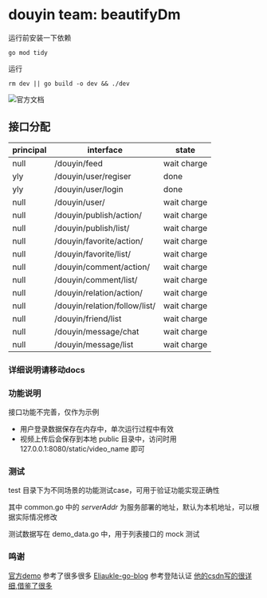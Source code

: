 # douyin team: beautifyDm

运行前安装一下依赖
```shell
go mod tidy
```
运行
```shell 
rm dev || go build -o dev && ./dev
```
![官方文档](https://bytedance.feishu.cn/docs/doccnKrCsU5Iac6eftnFBdsXTof)

## 接口分配

| principal | interface                     | state       |
|-----------|-------------------------------|-------------|
| null      | /douyin/feed                  | wait charge |
| yly       | /douyin/user/regiser          | done        |
| yly       | /douyin/user/login            | done        |
| null      | /douyin/user/                 | wait charge |
| null      | /douyin/publish/action/       | wait charge |
| null      | /douyin/publish/list/         | wait charge |
| null      | /douyin/favorite/action/      | wait charge |
| null      | /douyin/favorite/list/        | wait charge |
| null      | /douyin/comment/action/       | wait charge |
| null      | /douyin/comment/list/         | wait charge |
| null      | /douyin/relation/action/      | wait charge |
| null      | /douyin/relation/follow/list/ | wait charge |
| null      | /douyin/friend/list           | wait charge |
| null      | /douyin/message/chat          | wait charge |
| null      | /douyin/message/list          | wait charge |

### 详细说明请移动docs

### 功能说明

接口功能不完善，仅作为示例

* 用户登录数据保存在内存中，单次运行过程中有效
* 视频上传后会保存到本地 public 目录中，访问时用 127.0.0.1:8080/static/video_name 即可

### 测试

test 目录下为不同场景的功能测试case，可用于验证功能实现正确性

其中 common.go 中的 _serverAddr_ 为服务部署的地址，默认为本机地址，可以根据实际情况修改

测试数据写在 demo_data.go 中，用于列表接口的 mock 测试

### 鸣谢
[官方demo](github.com/RaymondCode/simple-demo/repository) 参考了很多很多
[Eliaukle-go-blog](https://github.com/Eliaukle/Simple-Blog-Community.git) 参考登陆认证 [他的csdn写的很详细,借鉴了很多](https://blog.csdn.net/qq_50737715/article/details/127437065)

